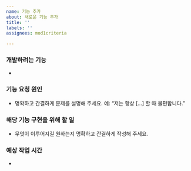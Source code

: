 ```yaml
---
name: 기능 추가
about: 새로운 기능 추가
title: ''
labels: ''
assignees: mod1criteria

---
```


### 개발하려는 기능
- 

### 기능 요청 원인
- 명확하고 간결하게 문제를 설명해 주세요. 예: “저는 항상 [...] 할 때 불편합니다.”

### 해당 기능 구현을 위해 할 일
- 무엇이 이루어지길 원하는지 명확하고 간결하게 작성해 주세요.

### 예상 작업 시간
-

